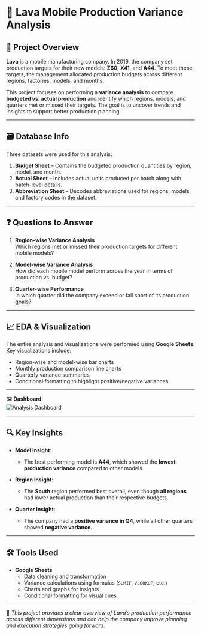 # 📱 Lava Mobile Production Variance Analysis

## 🧩 Project Overview
**Lava** is a mobile manufacturing company. In 2019, the company set production targets for their new models: **Z60**, **X41**, and **A44**. To meet these targets, the management allocated production budgets across different regions, factories, models, and months.

This project focuses on performing a **variance analysis** to compare **budgeted vs. actual production** and identify which regions, models, and quarters met or missed their targets. The goal is to uncover trends and insights to support better production planning.

---

## 🗃️ Database Info
Three datasets were used for this analysis:

1. **Budget Sheet** – Contains the budgeted production quantities by region, model, and month.
2. **Actual Sheet** – Includes actual units produced per batch along with batch-level details.
3. **Abbreviation Sheet** – Decodes abbreviations used for regions, models, and factory codes in the dataset.

---

## ❓ Questions to Answer

1. **Region-wise Variance Analysis**  
   Which regions met or missed their production targets for different mobile models?

2. **Model-wise Variance Analysis**  
   How did each mobile model perform across the year in terms of production vs. budget?

3. **Quarter-wise Performance**  
   In which quarter did the company exceed or fall short of its production goals?

---

## 📈 EDA & Visualization
The entire analysis and visualizations were performed using **Google Sheets**. Key visualizations include:

- Region-wise and model-wise bar charts
- Monthly production comparison line charts
- Quarterly variance summaries
- Conditional formatting to highlight positive/negative variances

---

🖼️ **Dashboard:**  
![Analysis Dashboard](https://github.com/rashi12121/Lava_Mobile_Production_Variance_Analysis/blob/main/Lava_Mobile_Production_Variance_Analysis)





---

## 🔍 Key Insights

- **Model Insight**:  
  - The best performing model is **A44**, which showed the **lowest production variance** compared to other models.

- **Region Insight**:  
  - The **South** region performed best overall, even though **all regions** had lower actual production than their respective budgets.

- **Quarter Insight**:  
  - The company had a **positive variance in Q4**, while all other quarters showed **negative variance**.

---

## 🛠️ Tools Used

- **Google Sheets**
  - Data cleaning and transformation
  - Variance calculations using formulas (`SUMIF`, `VLOOKUP`, etc.)
  - Charts and graphs for insights
  - Conditional formatting for visual cues

---

📌 *This project provides a clear overview of Lava’s production performance across different dimensions and can help the company improve planning and execution strategies going forward.*

